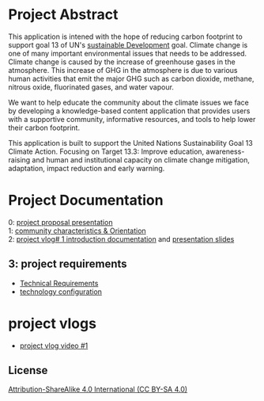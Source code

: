 # Project Abstract
This application is intened with the hope of reducing carbon footprint to support goal 13 of UN's [sustainable Development](https://www.un.org/sustainabledevelopment/climate-change/) goal.
Climate change is one of many important environmental issues that needs to be addressed. Climate change is caused by the increase of greenhouse gases in the atmosphere. This increase of GHG in the atmosphere is due to various human activities that emit the major GHG such as carbon dioxide, methane, nitrous oxide, fluorinated gases, and water vapour. 

We want to help educate the community about the climate issues we face by developing a knowledge-based content application that provides users with a supportive community, informative resources, and tools to help lower their carbon footprint. 

This application is built to support the United Nations Sustainability Goal 13 Climate Action.
Focusing on Target 13.3: Improve education, awareness-raising and human and institutional capacity on climate change mitigation, adaptation, impact reduction and early warning.

# Project Documentation
0: [project proposal presentation](https://github.com/moehared/Climate-awareness-V2/blob/main/documents/project%20sign%20off/ENSE%20400%20Project%20Start-up_.pdf)
<br>
1: [community characteristics & Orientation](https://github.com/moehared/Climate-awareness-V2/blob/main/documents/community%20characteristics/P02%20-%20405%20-%20Activity%20-%20Community%20characteristics%20%20orientation.pdf)
<br>
2: [project vlog# 1 introduction documentation](https://github.com/moehared/Climate-awareness-V2/blob/main/documents/vlog1/Project%20Vlog%20%231.pdf) and [presentation slides](https://github.com/moehared/Climate-awareness-V2/blob/main/documents/vlog1/Vlog%20Presentation.pdf) 
## 3: project requirements
* [Technical Requirements](https://github.com/moehared/Climate-awareness-V2/blob/main/documents/project%20requirement/technical%20requirment.pdf)
* [technology configuration](https://github.com/moehared/Climate-awareness-V2/blob/main/documents/project%20requirement/P03%20-%20405%20-%20Activity%20-%20Technology%20configuration%20inventory.pdf)

# project vlogs
* [project vlog video #1](https://youtu.be/VdBLrs5eckA)

## License 

[Attribution-ShareAlike 4.0 International (CC BY-SA 4.0)](https://creativecommons.org/licenses/by-sa/4.0/)
